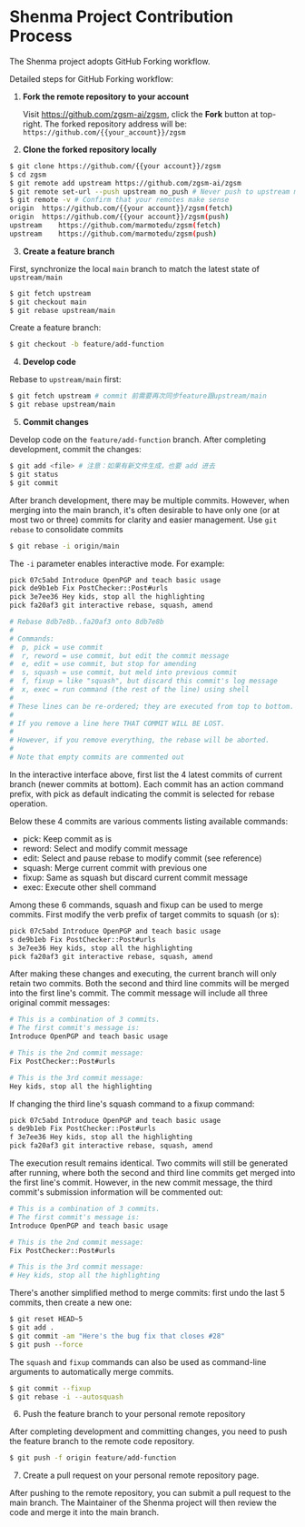 # Shenma Project Contribution Process

The Shenma project adopts GitHub Forking workflow.

Detailed steps for GitHub Forking workflow:

1. **Fork the remote repository to your account**

    Visit https://github.com/zgsm-ai/zgsm, click the **Fork** button at top-right. The forked repository address will be:
    `https://github.com/{{your_account}}/zgsm`

2. **Clone the forked repository locally**

```bash
$ git clone https://github.com/{{your account}}/zgsm
$ cd zgsm
$ git remote add upstream https://github.com/zgsm-ai/zgsm
$ git remote set-url --push upstream no_push # Never push to upstream main
$ git remote -v # Confirm that your remotes make sense
origin	https://github.com/{{your account}}/zgsm(fetch)
origin	https://github.com/{{your account}}/zgsm(push)
upstream	https://github.com/marmotedu/zgsm(fetch)
upstream	https://github.com/marmotedu/zgsm(push)
```

3. **Create a feature branch**

First, synchronize the local `main` branch to match the latest state of `upstream/main`

```bash
$ git fetch upstream
$ git checkout main
$ git rebase upstream/main
```

Create a feature branch:

```bash
$ git checkout -b feature/add-function
```

4. **Develop code**

Rebase to `upstream/main` first:

```bash
$ git fetch upstream # commit 前需要再次同步feature跟upstream/main
$ git rebase upstream/main
```

5. **Commit changes**

Develop code on the `feature/add-function` branch. After completing development, commit the changes:

```bash
$ git add <file> # 注意：如果有新文件生成，也要 add 进去
$ git status
$ git commit
```

After branch development, there may be multiple commits. However, when merging into the main branch, it's often desirable to have only one (or at most two or three) commits for clarity and easier management. Use `git rebase` to consolidate commits

```bash
$ git rebase -i origin/main
```

The `-i` parameter enables interactive mode. For example:

```bash
pick 07c5abd Introduce OpenPGP and teach basic usage
pick de9b1eb Fix PostChecker::Post#urls
pick 3e7ee36 Hey kids, stop all the highlighting
pick fa20af3 git interactive rebase, squash, amend

# Rebase 8db7e8b..fa20af3 onto 8db7e8b
#
# Commands:
#  p, pick = use commit
#  r, reword = use commit, but edit the commit message
#  e, edit = use commit, but stop for amending
#  s, squash = use commit, but meld into previous commit
#  f, fixup = like "squash", but discard this commit's log message
#  x, exec = run command (the rest of the line) using shell
#
# These lines can be re-ordered; they are executed from top to bottom.
#
# If you remove a line here THAT COMMIT WILL BE LOST.
#
# However, if you remove everything, the rebase will be aborted.
#
# Note that empty commits are commented out
```

In the interactive interface above, first list the 4 latest commits of current branch (newer commits at bottom). Each commit has an action command prefix, with pick as default indicating the commit is selected for rebase operation.

Below these 4 commits are various comments listing available commands:

- pick: Keep commit as is
- reword: Select and modify commit message
- edit: Select and pause rebase to modify commit (see reference)
- squash: Merge current commit with previous one
- fixup: Same as squash but discard current commit message
- exec: Execute other shell command

Among these 6 commands, squash and fixup can be used to merge commits. First modify the verb prefix of target commits to squash (or s):

```bash
pick 07c5abd Introduce OpenPGP and teach basic usage
s de9b1eb Fix PostChecker::Post#urls
s 3e7ee36 Hey kids, stop all the highlighting
pick fa20af3 git interactive rebase, squash, amend
```

After making these changes and executing, the current branch will only retain two commits. Both the second and third line commits will be merged into the first line's commit. The commit message will include all three original commit messages:

```bash
# This is a combination of 3 commits.
# The first commit's message is:
Introduce OpenPGP and teach basic usage

# This is the 2nd commit message:
Fix PostChecker::Post#urls

# This is the 3rd commit message:
Hey kids, stop all the highlighting
```

If changing the third line's squash command to a fixup command:

```bash
pick 07c5abd Introduce OpenPGP and teach basic usage
s de9b1eb Fix PostChecker::Post#urls
f 3e7ee36 Hey kids, stop all the highlighting
pick fa20af3 git interactive rebase, squash, amend
```

The execution result remains identical. Two commits will still be generated after running, where both the second and third line commits get merged into the first line's commit. However, in the new commit message, the third commit's submission information will be commented out:

```bash
# This is a combination of 3 commits.
# The first commit's message is:
Introduce OpenPGP and teach basic usage

# This is the 2nd commit message:
Fix PostChecker::Post#urls

# This is the 3rd commit message:
# Hey kids, stop all the highlighting
```

There's another simplified method to merge commits: first undo the last 5 commits, then create a new one:

```bash
$ git reset HEAD~5
$ git add .
$ git commit -am "Here's the bug fix that closes #28"
$ git push --force
```

The `squash` and `fixup` commands can also be used as command-line arguments to automatically merge commits.

```bash
$ git commit --fixup
$ git rebase -i --autosquash
```

6. Push the feature branch to your personal remote repository

After completing development and committing changes, you need to push the feature branch to the remote code repository.

```bash
$ git push -f origin feature/add-function
```

7. Create a pull request on your personal remote repository page.

After pushing to the remote repository, you can submit a pull request to the main branch. The Maintainer of the Shenma project will then review the code and merge it into the main branch.
